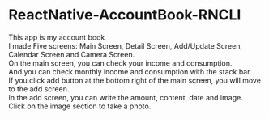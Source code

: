 # ReactNative-AccountBook-RNCLI

This app is my account book<br/>
I made Five screens: Main Screen, Detail Screen, Add/Update Screen, Calendar Screen and Camera Screen.<br/>
On the main screen, you can check your income and consumption.<br/>
And you can check monthly income and consumption with the stack bar.<br/>
If you click add button at the bottom right of the main screen, you will move to the add screen.<br/>
In the add screen, you can write the amount, content, date and image.<br/>
Click on the image section to take a photo.<br/>

#
